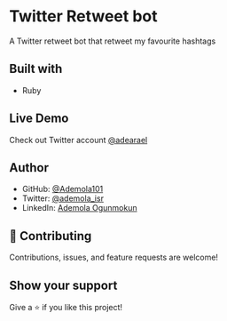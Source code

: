 # Twitter Retweet bot

A Twitter retweet bot that retweet my favourite hashtags

## Built with

- Ruby

## Live Demo

Check out Twitter account [@adearael](https://www.twitter.com/adearael)

## Author

- GitHub: [@Ademola101](https://github.com/Ademola101)
- Twitter: [@ademola_isr](https://twitter.com/ademola_isr)
- LinkedIn: [Ademola Ogunmokun](https://linkedin.com/in/ademola-ogunmokun-492575203)

## 🤝 Contributing

Contributions, issues, and feature requests are welcome!

## Show your support

Give a ⭐️ if you like this project!
